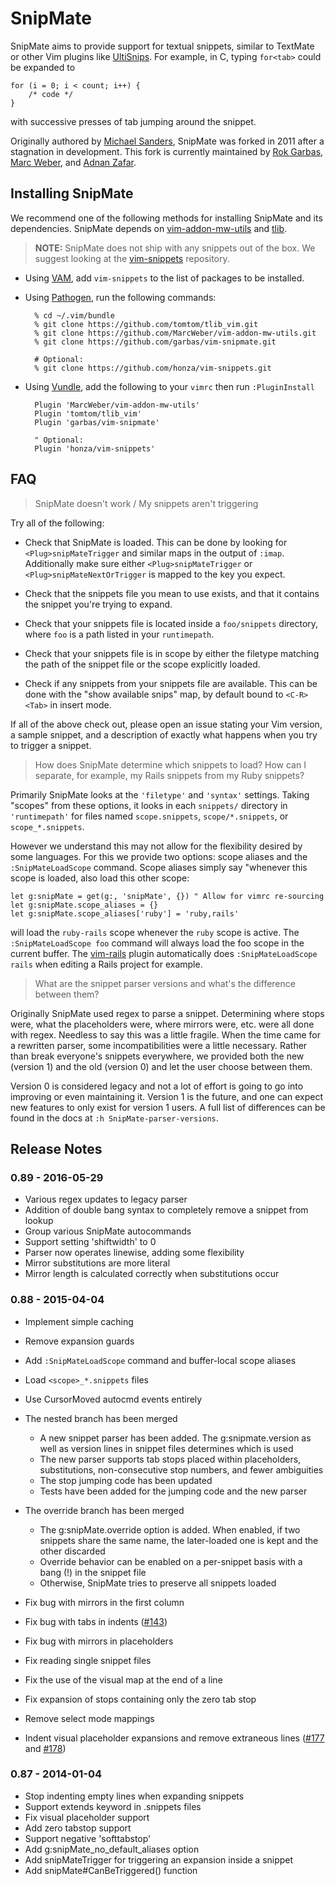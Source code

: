 # SnipMate #

SnipMate aims to provide support for textual snippets, similar to TextMate or
other Vim plugins like [UltiSnips][ultisnips]. For
example, in C, typing `for<tab>` could be expanded to

    for (i = 0; i < count; i++) {
        /* code */
    }

with successive presses of tab jumping around the snippet.

Originally authored by [Michael Sanders][msanders], SnipMate was forked in 2011
after a stagnation in development. This fork is currently maintained by [Rok
Garbas][garbas], [Marc Weber][marcweber], and [Adnan Zafar][ajzafar].


## Installing SnipMate ##

We recommend one of the following methods for installing SnipMate and its
dependencies. SnipMate depends on [vim-addon-mw-utils][mw-utils] and
[tlib][tlib].

> **NOTE:** SnipMate does not ship with any snippets out of the box. We suggest
looking at the [vim-snippets][vim-snippets] repository.

* Using [VAM][vam], add `vim-snippets` to the list of packages to be installed.

* Using [Pathogen][pathogen], run the following commands:

        % cd ~/.vim/bundle
        % git clone https://github.com/tomtom/tlib_vim.git
        % git clone https://github.com/MarcWeber/vim-addon-mw-utils.git
        % git clone https://github.com/garbas/vim-snipmate.git

        # Optional:
        % git clone https://github.com/honza/vim-snippets.git

* Using [Vundle][vundle], add the following to your `vimrc` then run
  `:PluginInstall`

        Plugin 'MarcWeber/vim-addon-mw-utils'
        Plugin 'tomtom/tlib_vim'
        Plugin 'garbas/vim-snipmate'

        " Optional:
        Plugin 'honza/vim-snippets'

## FAQ ##

> SnipMate doesn't work / My snippets aren't triggering

Try all of the following:

* Check that SnipMate is loaded. This can be done by looking for
  `<Plug>snipMateTrigger` and similar maps in the output of `:imap`.
  Additionally make sure either `<Plug>snipMateTrigger` or
  `<Plug>snipMateNextOrTrigger` is mapped to the key you expect.

* Check that the snippets file you mean to use exists, and that it contains the
  snippet you're trying to expand.

* Check that your snippets file is located inside a `foo/snippets` directory,
  where `foo` is a path listed in your `runtimepath`.

* Check that your snippets file is in scope by either the filetype matching the
  path of the snippet file or the scope explicitly loaded.

* Check if any snippets from your snippets file are available. This can be done
  with the "show available snips" map, by default bound to `<C-R><Tab>` in
  insert mode.

If all of the above check out, please open an issue stating your Vim version,
a sample snippet, and a description of exactly what happens when you try to
trigger a snippet.

> How does SnipMate determine which snippets to load? How can I separate, for
> example, my Rails snippets from my Ruby snippets?

Primarily SnipMate looks at the `'filetype'` and `'syntax'` settings. Taking
"scopes" from these options, it looks in each `snippets/` directory in
`'runtimepath'` for files named `scope.snippets`, `scope/*.snippets`, or
`scope_*.snippets`.

However we understand this may not allow for the flexibility desired by some
languages. For this we provide two options: scope aliases and the
`:SnipMateLoadScope` command. Scope aliases simply say "whenever this scope is
loaded, also load this other scope:

    let g:snipMate = get(g:, 'snipMate', {}) " Allow for vimrc re-sourcing
    let g:snipMate.scope_aliases = {}
    let g:snipMate.scope_aliases['ruby'] = 'ruby,rails'

will load the `ruby-rails` scope whenever the `ruby` scope is active. The
`:SnipMateLoadScope foo` command will always load the foo scope in the current
buffer. The [vim-rails](https://github.com/tpope/vim-rails) plugin automatically
does `:SnipMateLoadScope rails` when editing a Rails project for example.

> What are the snippet parser versions and what's the difference between them?

Originally SnipMate used regex to parse a snippet. Determining where stops were,
what the placeholders were, where mirrors were, etc. were all done with regex.
Needless to say this was a little fragile. When the time came for a rewritten
parser, some incompatibilities were a little necessary. Rather than break
everyone's snippets everywhere, we provided both the new (version 1) and the old
(version 0) and let the user choose between them.

Version 0 is considered legacy and not a lot of effort is going to go into
improving or even maintaining it. Version 1 is the future, and one can expect
new features to only exist for version 1 users. A full list of differences can
be found in the docs at `:h SnipMate-parser-versions`.

## Release Notes ##

### 0.89 - 2016-05-29 ###

* Various regex updates to legacy parser
* Addition of double bang syntax to completely remove a snippet from lookup
* Group various SnipMate autocommands
* Support setting 'shiftwidth' to 0
* Parser now operates linewise, adding some flexibility
* Mirror substitutions are more literal
* Mirror length is calculated correctly when substitutions occur

### 0.88 - 2015-04-04 ###

* Implement simple caching
* Remove expansion guards
* Add `:SnipMateLoadScope` command and buffer-local scope aliases
* Load `<scope>_*.snippets` files
* Use CursorMoved autocmd events entirely

* The nested branch has been merged
    * A new snippet parser has been added. The g:snipmate.version as well as
      version lines in snippet files determines which is used
    * The new parser supports tab stops placed within placeholders,
      substitutions, non-consecutive stop numbers, and fewer ambiguities
    * The stop jumping code has been updated
    * Tests have been added for the jumping code and the new parser

* The override branch has been merged
    * The g:snipMate.override option is added. When enabled, if two snippets
      share the same name, the later-loaded one is kept and the other discarded
    * Override behavior can be enabled on a per-snippet basis with a bang (!) in
      the snippet file
    * Otherwise, SnipMate tries to preserve all snippets loaded

* Fix bug with mirrors in the first column
* Fix bug with tabs in indents ([#143][143])
* Fix bug with mirrors in placeholders
* Fix reading single snippet files
* Fix the use of the visual map at the end of a line
* Fix expansion of stops containing only the zero tab stop
* Remove select mode mappings
* Indent visual placeholder expansions and remove extraneous lines ([#177][177]
  and [#178][178])

### 0.87 - 2014-01-04 ###

* Stop indenting empty lines when expanding snippets
* Support extends keyword in .snippets files
* Fix visual placeholder support
* Add zero tabstop support
* Support negative 'softtabstop'
* Add g:snipMate_no_default_aliases option
* Add <Plug>snipMateTrigger for triggering an expansion inside a snippet
* Add snipMate#CanBeTriggered() function

[ultisnips]: https://github.com/sirver/ultisnips
[msanders]: https://github.com/msanders
[garbas]: https://github.com/garbas
[marcweber]: https://github.com/marcweber
[ajzafar]: https://github.com/ajzafar
[mw-utils]: https://github.com/marcweber/vim-addon-mw-utils
[tlib]: https://github.com/tomtom/tlib_vim
[vim-snippets]: https://github.com/honza/vim-snippets
[vam]: https://github.com/marcweber/vim-addon-manager
[pathogen]: https://github.com/tpope/vim-pathogen
[vundle]: https://github.com/gmarik/vundle

[143]: https://github.com/garbas/vim-snipmate/issues/143
[177]: https://github.com/garbas/vim-snipmate/issues/177
[178]: https://github.com/garbas/vim-snipmate/issues/178
